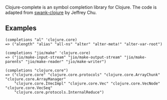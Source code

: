 Clojure-complete is an symbol completion library for Clojure. The code is adapted from
[swank-clojure](http://github.com/jochu/swank-clojure) by Jeffrey Chu.

## Examples

    (completions "al" 'clojure.core)
    => ("alength" "alias" "all-ns" "alter" "alter-meta!" "alter-var-root")

    (completions "jio/make" 'clojure.core)
    => ("jio/make-input-stream" "jio/make-output-stream" "jio/make-parents" "jio/make-reader" "jio/make-writer")

    (completions "clojure.core")
    => ("clojure.core" "clojure.core.protocols" "clojure.core.ArrayChunk" "clojure.core.ArrayManager"
        "clojure.core.IVecImpl" "clojure.core.Vec" "clojure.core.VecNode" "clojure.core.VecSeq"
        "clojure.core.protocols.InternalReduce")